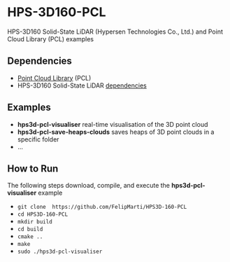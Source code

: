 # HPS-3D160-PCL

HPS-3D160 Solid-State LiDAR (Hypersen Technologies Co., Ltd.) and Point Cloud Library (PCL) examples


## Dependencies
* [Point Cloud Library](http://pointclouds.org/) (PCL)
* HPS-3D160 Solid-State LiDAR [dependencies](https://github.com/hypersen/HPS3D_SDK)

## Examples
* **hps3d-pcl-visualiser** real-time visualisation of the 3D point cloud
* **hps3d-pcl-save-heaps-clouds** saves heaps of 3D point clouds in a specific folder
* ...


## How to Run
The following steps download, compile, and execute the **hps3d-pcl-visualiser** example
* `git clone  https://github.com/FelipMarti/HPS3D-160-PCL`
* `cd HPS3D-160-PCL`
* `mkdir build`
* `cd build`
* `cmake ..`
* `make`
* `sudo ./hps3d-pcl-visualiser`


